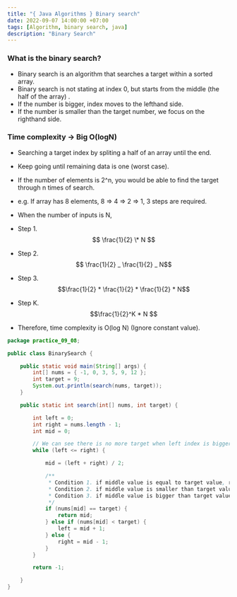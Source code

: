 ```yaml
---
title: "{ Java Algorithms } Binary search"
date: 2022-09-07 14:00:00 +07:00
tags: [Algorithm, binary search, java]
description: "Binary Search"
---
```


### What is the binary search?

- Binary search is an algorithm that searches a target within a sorted array.
- Binary search is not stating at index 0, but starts from the middle (the half of the array) .
- If the number is bigger, index moves to the lefthand side.
- If the number is smaller than the target number, we focus on the righthand side.

### Time complexity &rarr; Big O(logN)

- Searching a target index by spliting a half of an array until the end.
- Keep going until remaining data is one (worst case).
- If the number of elements is 2^n, you would be able to find the target through n times of search.
- e.g. If array has 8 elements, 8 => 4 => 2 => 1, 3 steps are required.
- When the number of inputs is N,

- Step 1. $$ \frac{1}{2} \* N $$
- Step 2. $$ \frac{1}{2} _ \frac{1}{2} _ N$$
- Step 3. $$\frac{1}{2} * \frac{1}{2} * \frac{1}{2} * N$$
- Step K. $$\frac{1}{2}^K * N $$

- Therefore, time complexity is O(log N) (Ignore constant value).

```java
package practice_09_08;

public class BinarySearch {

	public static void main(String[] args) {
		int[] nums = { -1, 0, 3, 5, 9, 12 };
		int target = 9;
		System.out.println(search(nums, target));
	}

	public static int search(int[] nums, int target) {

		int left = 0;
		int right = nums.length - 1;
		int mid = 0;

		// We can see there is no more target when left index is bigger than right index.
		while (left <= right) {

			mid = (left + right) / 2;

			/**
			 * Condition 1. if middle value is equal to target value, return the index
			 * Condition 2. if middle value is smaller than target value, focus on the left side
			 * Condition 3. if middle value is bigger than target value, focus on the right side
			 */
			if (nums[mid] == target) {
				return mid;
			} else if (nums[mid] < target) {
				left = mid + 1;
			} else {
				right = mid - 1;
			}
		}

		return -1;

	}
}

```
